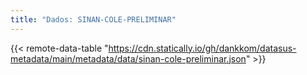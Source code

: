 ```yaml
---
title: "Dados: SINAN-COLE-PRELIMINAR"
---
```


{{< remote-data-table "https://cdn.statically.io/gh/dankkom/datasus-metadata/main/metadata/data/sinan-cole-preliminar.json" >}}
